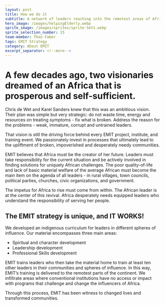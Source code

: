 ```yaml
---
layout: post
title: How we do it
subtitle: A network of leaders reaching into the remotest areas of Africa.
hero_image: /images/helpingElderly.webp
sprite_image: /images/sprites/sprite-Set1.webp
sprite_selection_number: 15
team-member: Theo Faber
tags: EMIT Strategy
category: About EMIT
excerpt_separator: <!--more-->
---
```

# A few decades ago, two visionaries dreamed of an Africa that is prosperous and self-sufficient.

Chris de Wet and Karel Sanders knew that this was an ambitious vision. Their plan was simple but very strategic: do not waste time, energy and resources on treating symptoms - fix what is broken. Address the reason for the problems - weak, immature, corrupt and untrained leaders. <!--more-->

That vision is still the driving force behind every EMIT project, institute, and training event. We passionately invest in processes that ultimately lead to the upliftment of broken, impoverished and desperately needy communities.

EMIT believes that Africa must be the creator of her future. Leaders must take responsibility for the current situation and be actively involved in finding solutions for uniquely African challenges. The poor quality-of-life and lack of basic material welfare of the average African must become the main item on the agenda of all leaders - in rural villages, town councils, political parties, churches, civic organizations, and government.

The impetus for Africa to rise must come from within. The African leader is at the center of this revival. Africa desperately needs equipped leaders who understand the responsibility of serving her people.

## The EMIT strategy is unique, and IT WORKS\!

We developed an indigenous curriculum for leaders in different spheres of influence. Our material encompasses three main areas:

* Spiritual and character development
* Leadership development
* Professional Skills development

EMIT trains leaders who then take the material home to train at least ten other leaders in their communities and spheres of influence. In this way, EMIT’s training is delivered to the remotest parts of the continent. We infiltrate areas where conventional institutions have no access or impact with programs that challenge and change the influencers of Africa.

Through this process, EMIT has been witness to changed lives and transformed communities.
